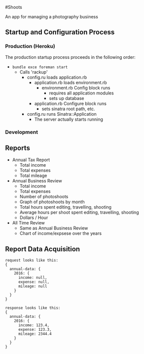 #Shoots

An app for managing a photography business


## Startup and Configuration Process
### Production (Heroku)
The production startup process proceeds in the following order:

  - `bundle exce foreman start`
    - Calls 'rackup'
      - config.ru loads application.rb
        - application.rb loads environment.rb
            - environment.rb Config block runs
                - requires all application modules
                - sets up database
        - application.rb Configure block runs
            - sets sinatra root path, etc.
      - config.ru runs Sinatra::Application
          - The server actually starts running

### Development

## Reports
 - Annual Tax Report
   - Total income
   - Total expenses
   - Total mileage
 - Annual Business Review
   - Total income
   - Total expenses
   - Number of photoshoots
   - Graph of photoshoots by month
   - Total hours spent editing, travelling, shooting
   - Average hours per shoot spent editing, travelling, shooting
   - Dollars / Hour
 - All Time Review
   - Same as Annual Business Review
   - Chart of income/expsese over the years
   
## Report Data Acquisition
```
request looks like this:
{
  annual-data: {
    2016: {
      income: null,
      expense: null,
      mileage: null
    }
  }
}

response looks like this:
{
  annual-data: {
    2016: {
      income: 123.4,
      expense: 123.3,
      mileage: 2344.4
    }
  }
}
```
   
   
 
 

